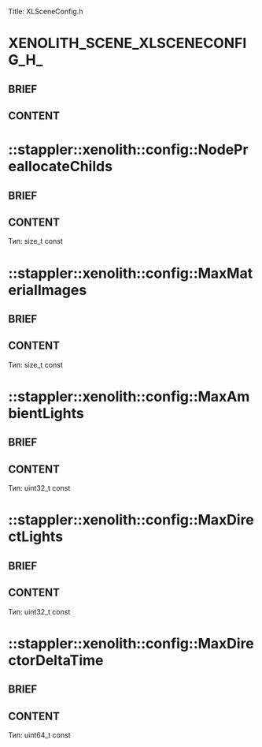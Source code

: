 Title: XLSceneConfig.h


# XENOLITH_SCENE_XLSCENECONFIG_H_

## BRIEF

## CONTENT


# ::stappler::xenolith::config::NodePreallocateChilds

## BRIEF

## CONTENT

Тип: size_t const


# ::stappler::xenolith::config::MaxMaterialImages

## BRIEF

## CONTENT

Тип: size_t const


# ::stappler::xenolith::config::MaxAmbientLights

## BRIEF

## CONTENT

Тип: uint32_t const


# ::stappler::xenolith::config::MaxDirectLights

## BRIEF

## CONTENT

Тип: uint32_t const


# ::stappler::xenolith::config::MaxDirectorDeltaTime

## BRIEF

## CONTENT

Тип: uint64_t const
